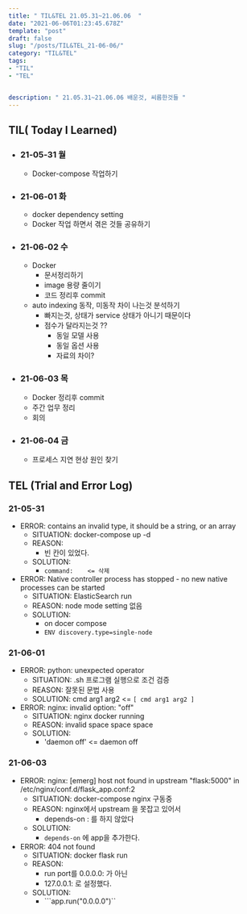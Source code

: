 ```yaml
---
title: " TIL&TEL 21.05.31~21.06.06  "
date: "2021-06-06T01:23:45.678Z"
template: "post"
draft: false
slug: "/posts/TIL&TEL_21-06-06/"
category: "TIL&TEL"
tags:
- "TIL"
- "TEL"


description: " 21.05.31~21.06.06 배운것, 씨름한것들 "
---
```


## TIL( Today I Learned)

-   ### 21-05-31 월

    -   Docker-compose 작업하기

-   ### 21-06-01 화

    -   docker dependency setting
    -   Docker 작업 하면서 겪은 것들 공유하기

-   ### 21-06-02 수

    -   Docker
        -   문서정리하기
        -   image 용량 줄이기
        -   코드 정리후 commit
    -   auto indexing 동작, 미동작 차이 나는것 분석하기
        -   빠지는것, 상태가 service 상태가 아니기 때문이다
        -   점수가 달라지는것 ?? 
            -   동일 모델 사용 
            -   동일 옵션 사용
            -   자료의 차이?

-   ### 21-06-03 목

    -   Docker 정리후 commit
    -   주간 업무 정리 
    -   회의 

-   ### 21-06-04 금

    -   프로세스 지연 현상 원인 찾기

## TEL (Trial and Error Log)

### 21-05-31

-   ERROR: contains an invalid type, it should be a string, or an array
    -   SITUATION: docker-compose up -d
    -   REASON:
        -   빈 칸이 있었다. 
    -   SOLUTION:
        -   ```command:    <= 삭제```
-   ERROR: Native controller process has stopped - no new native processes can be started
    -   SITUATION: ElasticSearch run
    -   REASON: node mode setting 없음
    -   SOLUTION:
        -   on docer compose
        -   ```ENV discovery.type=single-node```

### 21-06-01

-   ERROR: python: unexpected operator 
    -   SITUATION: .sh 프로그램 실행으로 조건 검증 
    -   REASON: 잘못된 문법 사용
    -   SOLUTION: cmd arg1 arg2 <= `[ cmd arg1 arg2 ]`
-   ERROR: nginx: invalid option: "off"
    -   SITUATION: nginx docker running
    -   REASON: invalid space space space
    -   SOLUTION:
        -   'daemon off' <= daemon off 

### 21-06-03

-   ERROR: nginx: [emerg] host not found in upstream "flask:5000" in /etc/nginx/conf.d/flask_app.conf:2
    -   SITUATION: docker-compose nginx 구동중
    -   REASON: nginx에서 upstream 을 못잡고 있어서
        -   depends-on : <service> 를 하지 않았다
    -   SOLUTION:
        -   `depends-on` 에 app을 추가한다.
-   ERROR: 404 not found 
    -   SITUATION: docker flask run 
    -   REASON:
        -   run port를 0.0.0.0:<PORT> 가 아닌
        -   127.0.0.1:<PORT> 로 설정했다.
    -   SOLUTION:
        -   ```app.run("0.0.0.0")``